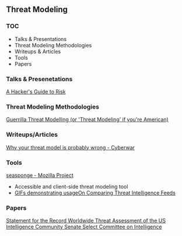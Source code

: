 ## Threat Modeling

### TOC
* Talks & Presentations
* Threat Modeling Methodologies
* Writeups & Articles
* Tools
* Papers


### Talks & Presenetations

[A Hacker's Guide to Risk](https://media.defcon.org/DEF%20CON%2023/DEF%20CON%2023%20presentations/DEFCON-23-Bruce-Potter-Hackers-Guide-to-Risk.pdf)


### Threat Modeling Methodologies

[Guerrilla Threat Modelling (or 'Threat Modeling' if you're American)](http://blogs.msdn.com/b/ptorr/archive/2005/02/22/guerillathreatmodelling.aspx)




### Writeups/Articles

[Why your threat model is probably wrong - Cyberwar](http://blog.thinkst.com/p/cyberwar-why-your-threat-model-is.html)


### Tools

[seasponge - Mozilla Project](https://github.com/mozilla/seasponge)
* Accessible and client-side threat modeling tool
* [GIFs demonstrating usage](https://github.com/mozilla/seasponge/wiki/usage)[On Comparing Threat Intelligence Feeds](http://blogs.gartner.com/anton-chuvakin/2014/01/07/on-comparing-threat-intelligence-feeds/)




### Papers

[Statement for the Record  Worldwide Threat Assessment  of the  US Intelligence Community  Senate Select Committee on Intelligence](https://www.dni.gov/files/documents/Newsroom/Testimonies/SSCI%20Unclassified%20SFR%20-%20Final.pdf)
































